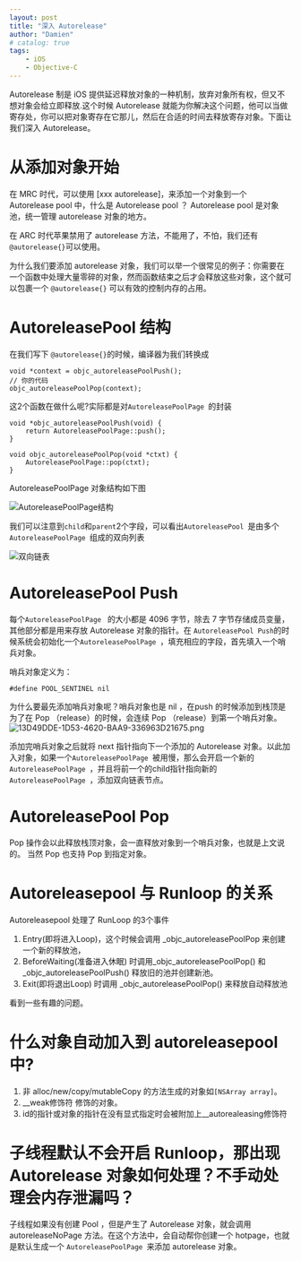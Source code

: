 ```yaml
---
layout: post
title: "深入 Autorelease"
author: "Damien"
# catalog: true
tags:
    - iOS
    - Objective-C
--- 
```


Autorelease 制是 iOS 提供延迟释放对象的一种机制，放弃对象所有权，但又不想对象会给立即释放.这个时候 Autorelease 就能为你解决这个问题，他可以当做寄存处，你可以把对象寄存在它那儿，然后在合适的时间去释放寄存对象。下面让我们深入 
Autorelease。

# 从添加对象开始
在 MRC 时代，可以使用 [xxx autorelease]，来添加一个对象到一个 Autorelease pool 中，什么是  Autorelease pool ？  Autorelease pool 是对象池，统一管理 autorelease 对象的地方。

在 ARC 时代苹果禁用了 autorelease 方法，不能用了，不怕，我们还有 `@autorelease{}`可以使用。

为什么我们要添加 autorelease 对象，我们可以举一个很常见的例子：你需要在一个函数中处理大量零碎的对象，然而函数结束之后才会释放这些对象，这个就可以包裹一个 `@autorelease{}` 可以有效的控制内存的占用。

# AutoreleasePool 结构
在我们写下  `@autorelease{}`的时候，编译器为我们转换成
```
void *context = objc_autoreleasePoolPush();
// 你的代码
objc_autoreleasePoolPop(context);
```
这2个函数在做什么呢?实际都是对`AutoreleasePoolPage `的封装
```
void *objc_autoreleasePoolPush(void) {
    return AutoreleasePoolPage::push();
}

void objc_autoreleasePoolPop(void *ctxt) {
    AutoreleasePoolPage::pop(ctxt);
}
```
AutoreleasePoolPage 对象结构如下图

![AutoreleasePoolPage结构](http://upload-images.jianshu.io/upload_images/809311-fa45561b82906a98.jpg?imageMogr2/auto-orient/strip%7CimageView2/2/w/1240)

我们可以注意到`child`和`parent`2个字段，可以看出`AutoreleasePool `是由多个 `AutoreleasePoolPage `组成的双向列表

![双向链表](http://upload-images.jianshu.io/upload_images/809311-f2946217d55cac47.png?imageMogr2/auto-orient/strip%7CimageView2/2/w/1240)

# AutoreleasePool Push
每个`AutoreleasePoolPage ` 的大小都是 4096 字节，除去 7 字节存储成员变量，其他部分都是用来存放 Autorelease 对象的指针。在 `AutoreleasePool Push`的时候系统会初始化一个`AutoreleasePoolPage `，填充相应的字段，首先填入一个哨兵对象。

哨兵对象定义为：
```
#define POOL_SENTINEL nil
```
为什么要最先添加哨兵对象呢？哨兵对象也是 nil ，在push 的时候添加到栈顶是为了在 Pop （release）的时候，会连续 Pop （release）到第一个哨兵对象。
![13D49DDE-1D53-4620-BAA9-336963D21675.png](http://upload-images.jianshu.io/upload_images/809311-652d4608981c7ebc.png?imageMogr2/auto-orient/strip%7CimageView2/2/w/1240)

添加完哨兵对象之后就将 next 指针指向下一个添加的 Autorelease 对象。以此加入对象，如果一个`AutoreleasePoolPage `被用慢，那么会开启一个新的`AutoreleasePoolPage `，并且将前一个的child指针指向新的`AutoreleasePoolPage `，添加双向链表节点。

# AutoreleasePool Pop
Pop 操作会以此释放栈顶对象，会一直释放对象到一个哨兵对象，也就是上文说的。
当然 Pop 也支持 Pop 到指定对象。

# Autoreleasepool 与 Runloop 的关系
 Autoreleasepool 处理了 RunLoop 的3个事件
1. Entry(即将进入Loop)，这个时候会调用 _objc_autoreleasePoolPop 来创建一个新的释放池，
2. BeforeWaiting(准备进入休眠) 时调用_objc_autoreleasePoolPop() 和 _objc_autoreleasePoolPush() 释放旧的池并创建新池。
3. Exit(即将退出Loop) 时调用 _objc_autoreleasePoolPop() 来释放自动释放池

看到一些有趣的问题。

# 什么对象自动加入到 autoreleasepool中?
1. 非 alloc/new/copy/mutableCopy 的方法生成的对象如`[NSArray array]`。
2. __weak修饰符 修饰的对象。
3. id的指针或对象的指针在没有显式指定时会被附加上__autorealeasing修饰符

# 子线程默认不会开启 Runloop，那出现 Autorelease 对象如何处理？不手动处理会内存泄漏吗？

子线程如果没有创建 Pool ，但是产生了 Autorelease 对象，就会调用 autoreleaseNoPage 方法。在这个方法中，会自动帮你创建一个 hotpage，也就是默认生成一个 `AutoreleasePoolPage `来添加 autorelease 对象。
